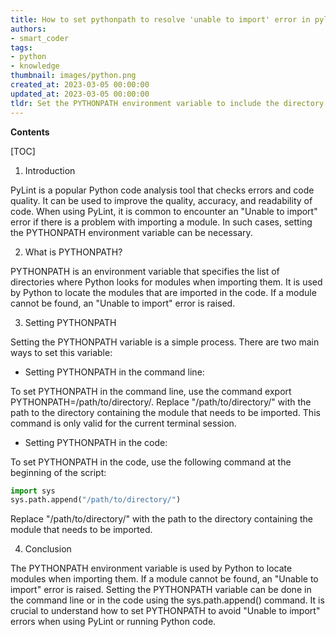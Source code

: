 ```yaml
---
title: How to set pythonpath to resolve 'unable to import' error in pylint?
authors:
- smart_coder
tags:
- python
- knowledge
thumbnail: images/python.png
created_at: 2023-03-05 00:00:00
updated_at: 2023-03-05 00:00:00
tldr: Set the PYTHONPATH environment variable to include the directory containing the modules to be imported.
---
```


**Contents**

[TOC]

1. Introduction

PyLint is a popular Python code analysis tool that checks errors and code quality. It can be used to improve the quality, accuracy, and readability of code. When using PyLint, it is common to encounter an "Unable to import" error if there is a problem with importing a module. In such cases, setting the PYTHONPATH environment variable can be necessary.

2. What is PYTHONPATH?

PYTHONPATH is an environment variable that specifies the list of directories where Python looks for modules when importing them. It is used by Python to locate the modules that are imported in the code. If a module cannot be found, an "Unable to import" error is raised.

3. Setting PYTHONPATH

Setting the PYTHONPATH variable is a simple process. There are two main ways to set this variable:

- Setting PYTHONPATH in the command line:

To set PYTHONPATH in the command line, use the command export PYTHONPATH=/path/to/directory/. Replace "/path/to/directory/" with the path to the directory containing the module that needs to be imported. This command is only valid for the current terminal session.

- Setting PYTHONPATH in the code:

To set PYTHONPATH in the code, use the following command at the beginning of the script:
```python
import sys
sys.path.append("/path/to/directory/")
```
Replace "/path/to/directory/" with the path to the directory containing the module that needs to be imported.

4. Conclusion

The PYTHONPATH environment variable is used by Python to locate modules when importing them. If a module cannot be found, an "Unable to import" error is raised. Setting the PYTHONPATH variable can be done in the command line or in the code using the sys.path.append() command. It is crucial to understand how to set PYTHONPATH to avoid "Unable to import" errors when using PyLint or running Python code.

